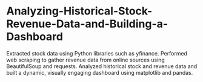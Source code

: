 # Analyzing-Historical-Stock-Revenue-Data-and-Building-a-Dashboard
Extracted stock data using Python libraries such as yfinance. Performed web scraping to gather revenue data from online sources using BeautifulSoup and requests. Analyzed historical stock and revenue data and built a dynamic, visually engaging dashboard using matplotlib and pandas.
